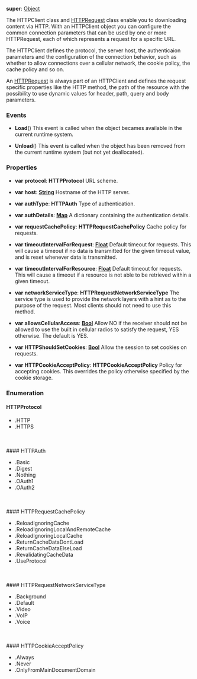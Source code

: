**super**: [Object](Object.md)

The HTTPClient class and <a href="HTTPRequest.html">HTTPRequest</a> class enable you to downloading content via HTTP. With an HTTPClient object you can configure the common connection parameters that can be used by one or more HTTPRequest, each of which represents a request for a specific URL.

The HTTPClient defines the protocol, the server host, the authenticaion parameters and the configuration of the connection behavior, such as whether to allow connections over a cellular network, the cookie policy, the cache policy and so on.

An <a href="HTTPRequest.html">HTTPRequest</a> is always part of an HTTPClient and defines the request specific properties like the HTTP method, the path of the resource with the possibility to use dynamic values for header, path, query and body parameters.

### Events

* **Load**()
This event is called when the object becames available in the current runtime system.

* **Unload**()
This event is called when the object has been removed from the current runtime system (but not yet deallocated).



### Properties

* **var** **protocol**: **HTTPProtocol**
URL scheme.

* **var** **host**: **[String](../gravity/types.md)**
Hostname of the HTTP server.

* **var** **authType**: **HTTPAuth**
Type of authentication.

* **var** **authDetails**: **[Map](../gravity/maps.md)**
A dictionary containing the authentication details.

* **var** **requestCachePolicy**: **HTTPRequestCachePolicy**
Cache policy for requests.

* **var** **timeoutIntervalForRequest**: **[Float](../gravity/types.md)**
Default timeout for requests.  This will cause a timeout if no data is transmitted for the given timeout value, and is reset whenever data is transmitted.

* **var** **timeoutIntervalForResource**: **[Float](../gravity/types.md)**
Default timeout for requests.  This will cause a timeout if a resource is not able to be retrieved within a given timeout.

* **var** **networkServiceType**: **HTTPRequestNetworkServiceType**
The service type is used to provide the network layers with a hint as to the purpose of the request.  Most clients should not need to use this method.

* **var** **allowsCellularAccess**: **[Bool](../gravity/types.md)**
Allow NO if the receiver should not be allowed to use the built in cellular radios to satisfy the request, YES otherwise. The default is YES.

* **var** **HTTPShouldSetCookies**: **[Bool](../gravity/types.md)**
Allow the session to set cookies on requests.

* **var** **HTTPCookieAcceptPolicy**: **HTTPCookieAcceptPolicy**
Policy for accepting cookies. This overrides the policy otherwise specified by the cookie storage.





### Enumeration

#### HTTPProtocol
 * .HTTP
 * .HTTPS

<br><br>#### HTTPAuth
 * .Basic
 * .Digest
 * .Nothing
 * .OAuth1
 * .OAuth2

<br><br>#### HTTPRequestCachePolicy
 * .ReloadIgnoringCache
 * .ReloadIgnoringLocalAndRemoteCache
 * .ReloadIgnoringLocalCache
 * .ReturnCacheDataDontLoad
 * .ReturnCacheDataElseLoad
 * .RevalidatingCacheData
 * .UseProtocol

<br><br>#### HTTPRequestNetworkServiceType
 * .Background
 * .Default
 * .Video
 * .VoIP
 * .Voice

<br><br>#### HTTPCookieAcceptPolicy
 * .Always
 * .Never
 * .OnlyFromMainDocumentDomain

<br><br>

